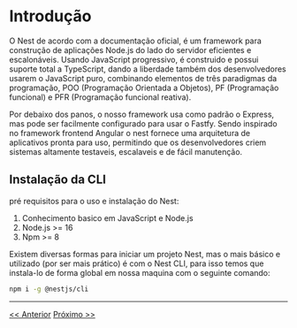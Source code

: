 # Introdução

O Nest de acordo com a documentação oficial, é um framework para construção de aplicações Node.js do lado do servidor eficientes e escalonáveis. Usando JavaScript progressivo, é construido e possui suporte total a TypeScript, dando a liberdade também dos desenvolvedores usarem o JavaScript puro, combinando elementos de três paradigmas da programação, POO (Programação Orientada a Objetos), PF (Programação funcional) e PFR (Programação funcional reativa).

Por debaixo dos panos, o nosso framework usa como padrão o Express, mas pode ser facilmente configurado para usar o Fastfy. Sendo inspirado no framework frontend Angular o nest fornece uma arquitetura de aplicativos pronta para uso, permitindo que os desenvolvedores criem sistemas altamente testaveis, escalaveis e de fácil manutenção.

## Instalação da CLI

pré requisitos para o uso e instalação do Nest:

1. Conhecimento basico em JavaScript e Node.js
2. Node.js >= 16
3. Npm >= 8

Existem diversas formas para iniciar um projeto Nest, mas o mais básico e utilizado (por ser mais prático) é com o Nest CLI, para isso temos que instala-lo de forma global em nossa maquina com o seguinte comando:

```bash
npm i -g @nestjs/cli
```

---
[<< Anterior](../../README.md) [Próximo >>](./2-primeiros-passos.md)
